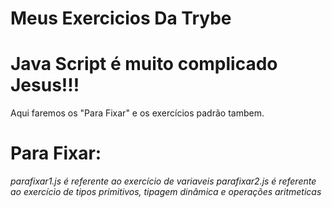 # Meus Exercicios Da Trybe

# Java Script é muito complicado Jesus!!!
  Aqui faremos os "Para Fixar" e os exercícios padrão tambem.

# Para Fixar:
*parafixar1.js é referente ao exercício de variaveis*
*parafixar2.js é referente ao exercício de tipos primitivos, tipagem dinâmica e operações aritmeticas*